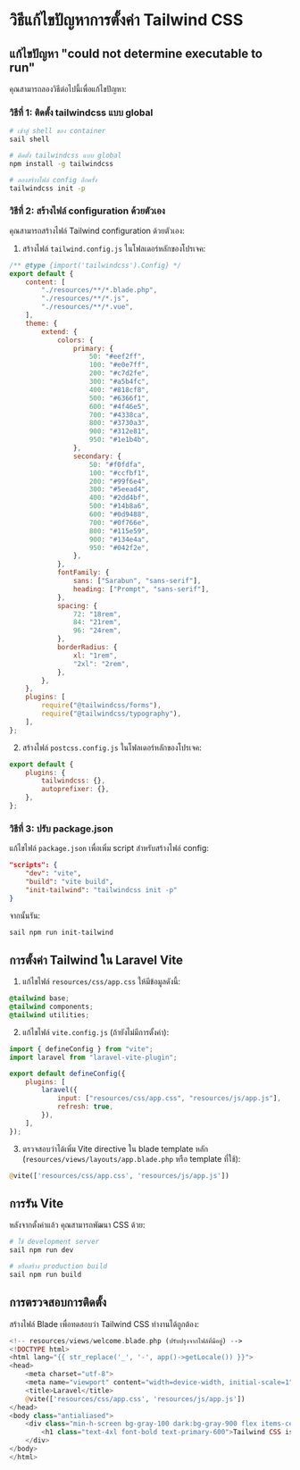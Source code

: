 # วิธีแก้ไขปัญหาการตั้งค่า Tailwind CSS

## แก้ไขปัญหา "could not determine executable to run"

คุณสามารถลองวิธีต่อไปนี้เพื่อแก้ไขปัญหา:

### วิธีที่ 1: ติดตั้ง tailwindcss แบบ global

```bash
# เข้าสู่ shell ของ container
sail shell

# ติดตั้ง tailwindcss แบบ global
npm install -g tailwindcss

# ลองสร้างไฟล์ config อีกครั้ง
tailwindcss init -p
```

### วิธีที่ 2: สร้างไฟล์ configuration ด้วยตัวเอง

คุณสามารถสร้างไฟล์ Tailwind configuration ด้วยตัวเอง:

1. สร้างไฟล์ `tailwind.config.js` ในโฟลเดอร์หลักของโปรเจค:

```javascript
/** @type {import('tailwindcss').Config} */
export default {
    content: [
        "./resources/**/*.blade.php",
        "./resources/**/*.js",
        "./resources/**/*.vue",
    ],
    theme: {
        extend: {
            colors: {
                primary: {
                    50: "#eef2ff",
                    100: "#e0e7ff",
                    200: "#c7d2fe",
                    300: "#a5b4fc",
                    400: "#818cf8",
                    500: "#6366f1",
                    600: "#4f46e5",
                    700: "#4338ca",
                    800: "#3730a3",
                    900: "#312e81",
                    950: "#1e1b4b",
                },
                secondary: {
                    50: "#f0fdfa",
                    100: "#ccfbf1",
                    200: "#99f6e4",
                    300: "#5eead4",
                    400: "#2dd4bf",
                    500: "#14b8a6",
                    600: "#0d9488",
                    700: "#0f766e",
                    800: "#115e59",
                    900: "#134e4a",
                    950: "#042f2e",
                },
            },
            fontFamily: {
                sans: ["Sarabun", "sans-serif"],
                heading: ["Prompt", "sans-serif"],
            },
            spacing: {
                72: "18rem",
                84: "21rem",
                96: "24rem",
            },
            borderRadius: {
                xl: "1rem",
                "2xl": "2rem",
            },
        },
    },
    plugins: [
        require("@tailwindcss/forms"),
        require("@tailwindcss/typography"),
    ],
};
```

2. สร้างไฟล์ `postcss.config.js` ในโฟลเดอร์หลักของโปรเจค:

```javascript
export default {
    plugins: {
        tailwindcss: {},
        autoprefixer: {},
    },
};
```

### วิธีที่ 3: ปรับ package.json

แก้ไขไฟล์ `package.json` เพื่อเพิ่ม script สำหรับสร้างไฟล์ config:

```json
"scripts": {
    "dev": "vite",
    "build": "vite build",
    "init-tailwind": "tailwindcss init -p"
}
```

จากนั้นรัน:

```bash
sail npm run init-tailwind
```

## การตั้งค่า Tailwind ใน Laravel Vite

1. แก้ไขไฟล์ `resources/css/app.css` ให้มีข้อมูลดังนี้:

```css
@tailwind base;
@tailwind components;
@tailwind utilities;
```

2. แก้ไขไฟล์ `vite.config.js` (ถ้ายังไม่มีการตั้งค่า):

```javascript
import { defineConfig } from "vite";
import laravel from "laravel-vite-plugin";

export default defineConfig({
    plugins: [
        laravel({
            input: ["resources/css/app.css", "resources/js/app.js"],
            refresh: true,
        }),
    ],
});
```

3. ตรวจสอบว่าได้เพิ่ม Vite directive ใน blade template หลัก (`resources/views/layouts/app.blade.php` หรือ template ที่ใช้):

```php
@vite(['resources/css/app.css', 'resources/js/app.js'])
```

## การรัน Vite

หลังจากตั้งค่าแล้ว คุณสามารถพัฒนา CSS ด้วย:

```bash
# ใช้ development server
sail npm run dev

# หรือสร้าง production build
sail npm run build
```

## การตรวจสอบการติดตั้ง

สร้างไฟล์ Blade เพื่อทดสอบว่า Tailwind CSS ทำงานได้ถูกต้อง:

```php
<!-- resources/views/welcome.blade.php (ปรับปรุงจากไฟล์ที่มีอยู่) -->
<!DOCTYPE html>
<html lang="{{ str_replace('_', '-', app()->getLocale()) }}">
<head>
    <meta charset="utf-8">
    <meta name="viewport" content="width=device-width, initial-scale=1">
    <title>Laravel</title>
    @vite(['resources/css/app.css', 'resources/js/app.js'])
</head>
<body class="antialiased">
    <div class="min-h-screen bg-gray-100 dark:bg-gray-900 flex items-center justify-center">
        <h1 class="text-4xl font-bold text-primary-600">Tailwind CSS is working!</h1>
    </div>
</body>
</html>
```
